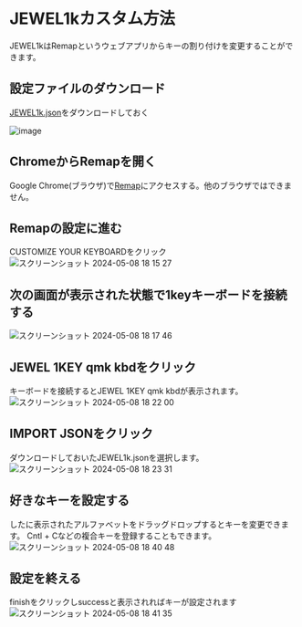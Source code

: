 # JEWEL1kカスタム方法
JEWEL1kはRemapというウェブアプリからキーの割り付けを変更することができます。

## 設定ファイルのダウンロード
[JEWEL1k.json](https://github.com/fooping-tech/JEWEL1k/blob/main/setting/JEWEL1k.json)をダウンロードしておく

![image](https://github.com/user-attachments/assets/d96d98f5-fb2e-484c-ba47-265417fbf1cb)


## ChromeからRemapを開く
Google Chrome(ブラウザ)で[Remap](https://remap-keys.app)にアクセスする。他のブラウザではできません。


## Remapの設定に進む
CUSTOMIZE YOUR KEYBOARDをクリック
![スクリーンショット 2024-05-08 18 15 27](https://github.com/fooping-tech/JEWEL1k/assets/4471301/8bba6b07-ae1f-4fb4-bc91-9ab5c7ed7a01)


## 次の画面が表示された状態で1keyキーボードを接続する
![スクリーンショット 2024-05-08 18 17 46](https://github.com/fooping-tech/JEWEL1k/assets/4471301/ccc19b63-7726-4c38-bcfa-57882c6e400f)


## JEWEL 1KEY qmk kbdをクリック
キーボードを接続するとJEWEL 1KEY qmk kbdが表示されます。
![スクリーンショット 2024-05-08 18 22 00](https://github.com/fooping-tech/JEWEL1k/assets/4471301/3053e0c2-40a1-424c-8163-9ba0a573bf72)

## IMPORT JSONをクリック
ダウンロードしておいたJEWEL1k.jsonを選択します。
![スクリーンショット 2024-05-08 18 23 31](https://github.com/fooping-tech/JEWEL1k/assets/4471301/c0abbbb0-aa83-41bd-a29a-2b3ebe8915bb)

## 好きなキーを設定する
したに表示されたアルファベットをドラッグドロップするとキーを変更できます。
Cntl + Cなどの複合キーを登録することもできます。
![スクリーンショット 2024-05-08 18 40 48](https://github.com/fooping-tech/JEWEL1k/assets/4471301/77e72076-a006-4cda-b5cb-aa58e7d6ac88)

## 設定を終える
finishをクリックしsuccessと表示されればキーが設定されます
![スクリーンショット 2024-05-08 18 41 35](https://github.com/fooping-tech/JEWEL1k/assets/4471301/91eaaf42-3c1e-4c37-ae6e-2f27843c3b6a)
